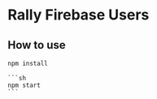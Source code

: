 # Rally Firebase Users


## How to use


   ```sh
   npm install
   ```


    ```sh
    npm start
    ```

